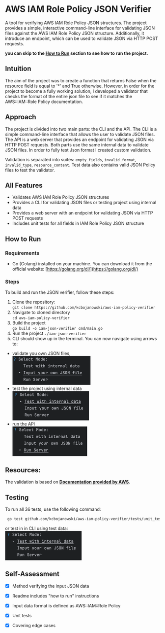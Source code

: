 # AWS IAM Role Policy JSON Verifier

A tool for verifying AWS IAM Role Policy JSON structures. The project provides a simple, interactive command-line interface for validating JSON files against the AWS IAM Role Policy JSON structure.
Additionally, it introduce an endpoint, which can be used to validate JSON via HTTP POST requests.

**you can skip to the [How to Run](#how-to-run) section to see how to run the project.**

## Intuition
The aim of the project was to create a function that returns False when the resource field is equal to '*' and True otherwise. However, in order for the project to become a fully working solution, 
I developed a validator that checks the format of the entire json file to see if it matches the AWS::IAM::Role Policy documentation.

## Approach
The project is divided into two main parts: the CLI and the API. The CLI is a simple command-line interface that allows the user to validate JSON files. The API is a web server that provides an endpoint for validating JSON via HTTP POST requests.
Both parts use the same internal data to validate JSON files. In order to fully test Json format I created custom validation.

Validation is separated into suites: `empty_fields`, `invalid_format`, `invalid_type`, `resource_content`.
Test data also contains valid JSON Policy files to test the validator.

## All Features
- Validates AWS IAM Role Policy JSON structures
- Provides a CLI for validating JSON files or testing project using internal data
- Provides a web server with an endpoint for validating JSON via HTTP POST requests
- Includes unit tests for all fields in IAM Role Policy JSON structure

## How to Run

### Requirements
* Go (Golang) installed on your machine. You can download it from the official website: [https://golang.org/dl/](https://golang.org/dl/)

### Steps
To build and run the JSON verifier, follow these steps:

1. Clone the repository:\
`git clone https://github.com/kcbojanowski/aws-iam-policy-verifier`
2. Navigate to cloned directory \
`cd aws-iam-policy-verifier`
3. Build the project\
`go build -o iam-json-verifier cmd/main.go`
4. Run the project
`./iam-json-verifier`
5. CLI should show up in the terminal.
You can now navigate using arrows to:
* validate you own JSON files,\
![img.png](static/own_json.png)
* test the project using internal data\
![img.png](static/internal.png)
* run the API\
![img.png](static/server.png)



## Resources:
The validation is based on **[Documentation provided by AWS](https://docs.aws.amazon.com/IAM/latest/UserGuide/reference_policies_elements.html)**.

## Testing
To run all 36 tests, use the following command:
```bash
 go test github.com/kcbojanowski/aws-iam-policy-verifier/tests/unit_tests
 ```
or test in in CLI using test data:\
![img.png](static/internal.png)

## Self-Assessment
- [x] Method verifying the input JSON data
- [x] Readme includes "how to run" instructions
- [x] Input data format is defined as AWS::IAM::Role Policy
- [x] Unit tests
- [x] Covering edge cases

